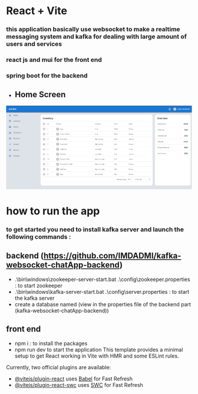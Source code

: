 # React + Vite
### this application basically use websocket to make a realtime messaging system and kafka for dealing with large amount of users and services 
### react js and mui for the front end 
### spring boot for the backend
 - ## Home Screen
  ![click me](https://github.com/IMDADMI/inventory-management-system/blob/2-home-part/src/assets/Home.PNG?raw=true)
# how to run the app
### to get started you need to install kafka server and launch the following commands :
## backend (https://github.com/IMDADMI/kafka-websocket-chatApp-backend)
* .\bin\windows\zookeeper-server-start.bat .\config\zookeeper.properties : to start zookeeper 
* .\bin\windows\kafka-server-start.bat .\config\server.properties : to start the kafka server
* create a database named (view in the properties file of the backend part (kafka-websocket-chatApp-backend))
## front end
* npm i : to install the packages
* npm run dev to start the application
This template provides a minimal setup to get React working in Vite with HMR and some ESLint rules.

Currently, two official plugins are available:

- [@vitejs/plugin-react](https://github.com/vitejs/vite-plugin-react/blob/main/packages/plugin-react/README.md) uses [Babel](https://babeljs.io/) for Fast Refresh
- [@vitejs/plugin-react-swc](https://github.com/vitejs/vite-plugin-react-swc) uses [SWC](https://swc.rs/) for Fast Refresh
